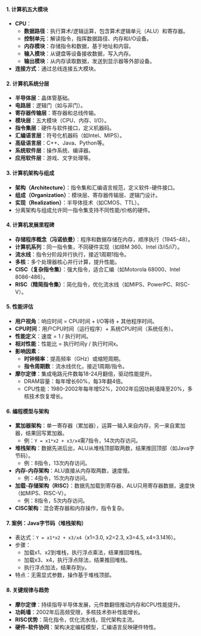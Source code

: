 
#### 1. 计算机五大模块
- **CPU**：
  - **数据路径**：执行算术/逻辑运算，包含算术逻辑单元（ALU）和寄存器。
  - **控制单元**：解读指令，指挥数据路径、内存和I/O设备。
  - **内存模块**：存储指令和数据，基于地址和内容。
  - **输入模块**：从键盘等设备接收数据，写入内存。
  - **输出模块**：从内存读取数据，发送到显示器等外部设备。
- **连接方式**：通过总线连接五大模块。

#### 2. 计算机系统分层
- **半导体层**：晶体管基础。
- **电路层**：逻辑门（如与非门）。
- **寄存器传输层**：寄存器和总线传输。
- **模块层**：五大模块（CPU、内存、I/O）。
- **指令集层**：硬件与软件接口，定义机器码。
- **汇编语言层**：符号化机器码（如Intel、MIPS）。
- **高级语言层**：C++、Java、Python等。
- **系统软件层**：操作系统、编译器。
- **应用软件层**：游戏、文字处理等。

#### 3. 计算机架构与组成
- **架构（Architecture）**：指令集和汇编语言规范，定义软件-硬件接口。
- **组成（Organization）**：模块层、寄存器传输层、逻辑门设计。
- **实现（Realization）**：半导体技术（如CMOS、TTL）。
- 分离架构与组成允许同一指令集支持不同性能/价格的硬件。

#### 4. 计算机发展里程碑
- **存储程序概念（冯诺依曼）**：程序和数据存储在内存，顺序执行（1945-48）。
- **计算机系列**：同一指令集，不同硬件实现（如IBM 360、Intel i3/i5/i7）。
- **流水线**：指令分阶段并行执行，接近1周期1指令。
- **多核**：多个处理器核心并行计算，提升性能。
- **CISC（复杂指令集）**：强大指令，适合汇编（如Motorola 68000、Intel 8086-486）。
- **RISC（精简指令集）**：简化指令，优化流水线（如MIPS、PowerPC、RISC-V）。

#### 5. 性能评估
- **用户视角**：响应时间 = CPU时间 + I/O等待 + 其他程序时间。
- **CPU时间**：用户CPU时间（运行程序）+ 系统CPU时间（系统任务）。
- **性能定义**：速度 = 1 / 执行时间。
- **相对性能**：性能比 = 执行时间y / 执行时间x。
- **影响因素**：
  - **时钟频率**：提高频率（GHz）或缩短周期。
  - **指令周期数**：流水线优化，接近1周期/指令。
- **摩尔定律**：集成电路元件数每18-24月翻倍，驱动性能提升。
  - DRAM容量：每年增长60%，每3年翻4倍。
  - CPU性能：1980-2002年每年增52%，2002年后因功耗墙降至20%，多核技术恢复增长。

#### 6. 编程模型与架构
- **累加器架构**：单一寄存器（累加器），运算一输入来自内存，另一来自累加器，结果回写累加器。
  - 例：`Y = x1*x2 + x3/x4`需7指令，14次内存访问。
- **堆栈架构**：数据先进后出，ALU从堆栈顶部取两数，结果推回顶部（如Java字节码）。
  - 例：8指令，13次内存访问。
- **内存-内存架构**：ALU直接从内存取两数，速度慢。
  - 例：4指令，15次内存访问。
- **加载-存储架构（RISC）**：数据先加载到寄存器，ALU只用寄存器数据，速度快（如MIPS、RISC-V）。
  - 例：8指令，5次内存访问。
- **CISC架构**：混合寄存器和内存操作，指令复杂。

#### 7. 案例：Java字节码（堆栈架构）
- 表达式：`Y = x1*x2 + x3/x4`（x1=3.0, x2=2.3, x3=4.5, x4=3.1416）。
- 步骤：
  - 加载x1、x2到堆栈，执行浮点乘法，结果推回堆栈。
  - 加载x3、x4，执行浮点除法，结果推回堆栈。
  - 执行浮点加法，结果存到y。
- 特点：无需显式参数，操作基于堆栈顶部。

#### 8. 关键规律与趋势
- **摩尔定律**：持续指导半导体发展，元件数翻倍推动内存和CPU性能提升。
- **功耗墙**：2002年后高频受限，多核技术弥补性能增长。
- **RISC优势**：简化指令，优化流水线，现代架构主流。
- **硬件-软件协同**：架构决定编程模型，汇编语言反映硬件特性。


